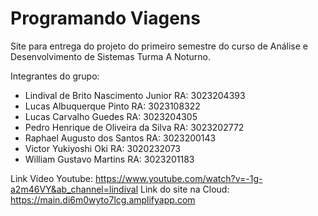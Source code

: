 # Programando Viagens

Site para entrega do projeto do primeiro semestre do curso de Análise e Desenvolvimento de Sistemas Turma A Noturno.

Integrantes do grupo:

- Lindival de Brito Nascimento Junior RA: 3023204393
- Lucas Albuquerque Pinto RA: 3023108322
- Lucas Carvalho Guedes RA: 3023204305
- Pedro Henrique de Oliveira da Silva RA: 3023202772
- Raphael Augusto dos Santos RA: 3023200143
- Victor Yukiyoshi Oki RA: 3020232073 
- William Gustavo Martins RA: 3023201183

Link Vídeo Youtube: https://www.youtube.com/watch?v=-1g-a2m46VY&ab_channel=lindival
Link do site na Cloud: https://main.di6m0wyto7lcg.amplifyapp.com
